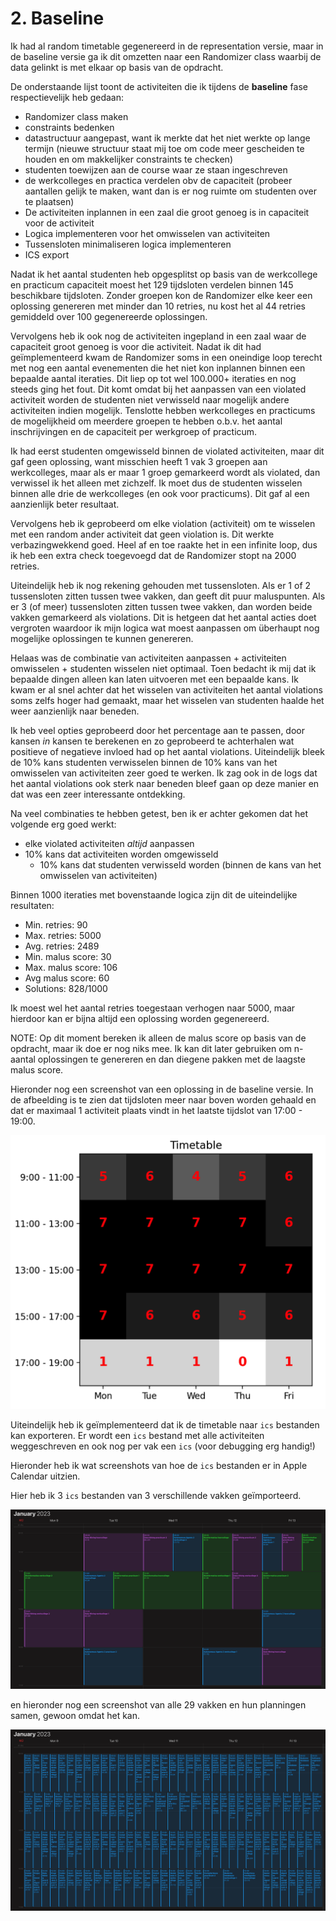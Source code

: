 # 2. Baseline
Ik had al random timetable gegenereerd in de representation versie, maar in de
baseline versie ga ik dit omzetten naar een Randomizer class waarbij de data
gelinkt is met elkaar op basis van de opdracht.

De onderstaande lijst toont de activiteiten die ik tijdens de **baseline** fase
respectievelijk heb gedaan:
- Randomizer class maken
- constraints bedenken
- datastructuur aangepast, want ik merkte dat het niet werkte op lange termijn
  (nieuwe structuur staat mij toe om code meer gescheiden te houden en om
  makkelijker constraints te checken)
- studenten toewijzen aan de course waar ze staan ingeschreven
- de werkcolleges en practica verdelen obv de capaciteit (probeer aantallen
  gelijk te maken, want dan is er nog ruimte om studenten over te plaatsen)
- De activiteiten inplannen in een zaal die groot genoeg is in capaciteit voor
  de activiteit
- Logica implementeren voor het omwisselen van activiteiten
- Tussensloten minimaliseren logica implementeren
- ICS export

Nadat ik het aantal studenten heb opgesplitst op basis van de werkcollege en
practicum capaciteit moest het 129 tijdsloten verdelen binnen 145 beschikbare
tijdsloten. Zonder groepen kon de Randomizer elke keer een oplossing genereren
met minder dan 10 retries, nu kost het al 44 retries gemiddeld over 100
gegenereerde oplossingen.

Vervolgens heb ik ook nog de activiteiten ingepland in een zaal waar de
capaciteit groot genoeg is voor die activiteit. Nadat ik dit had geïmplementeerd
kwam de Randomizer soms in een oneindige loop terecht met nog een aantal
evenementen die het niet kon inplannen binnen een bepaalde aantal iteraties. Dit
liep op tot wel 100.000+ iteraties en nog steeds ging het fout. Dit komt omdat
bij het aanpassen van een violated activiteit worden de studenten niet
verwisseld naar mogelijk andere activiteiten indien mogelijk. Tenslotte hebben
werkcolleges en practicums de mogelijkheid om meerdere groepen te hebben o.b.v.
het aantal inschrijvingen en de capaciteit per werkgroep of practicum.

Ik had eerst studenten omgewisseld binnen de violated activiteiten, maar dit gaf
geen oplossing, want misschien heeft 1 vak 3 groepen aan werkcolleges, maar als
er maar 1 groep gemarkeerd wordt als violated, dan verwissel ik het alleen met
zichzelf. Ik moet dus de studenten wisselen binnen alle drie de werkcolleges (en
ook voor practicums). Dit gaf al een aanzienlijk beter resultaat.

Vervolgens heb ik geprobeerd om elke violation (activiteit) om te wisselen met
een random ander activiteit dat geen violation is. Dit werkte verbazingwekkend
goed. Heel af en toe raakte het in een infinite loop, dus ik heb een extra check
toegevoegd dat de Randomizer stopt na 2000 retries.

Uiteindelijk heb ik nog rekening gehouden met tussensloten. Als er 1 of 2
tussensloten zitten tussen twee vakken, dan geeft dit puur maluspunten. Als er 3
(of meer) tussensloten zitten tussen twee vakken, dan worden beide vakken
gemarkeerd als violations.  Dit is hetgeen dat het aantal acties doet vergroten
waardoor ik mijn logica wat moest aanpassen om überhaupt nog mogelijke
oplossingen te kunnen genereren.

Helaas was de combinatie van activiteiten aanpassen + activiteiten omwisselen +
studenten wisselen niet optimaal. Toen bedacht ik mij dat ik bepaalde dingen
alleen kan laten uitvoeren met een bepaalde kans. Ik kwam er al snel achter dat
het wisselen van activiteiten het aantal violations soms zelfs hoger had
gemaakt, maar het wisselen van studenten haalde het weer aanzienlijk naar
beneden.

Ik heb veel opties geprobeerd door het percentage aan te passen, door kansen
*in* kansen te berekenen en zo geprobeerd te achterhalen wat positieve of
negatieve invloed had op het aantal violations. Uiteindelijk bleek de 10% kans
studenten verwisselen binnen de 10% kans van het omwisselen van activiteiten
zeer goed te werken. Ik zag ook in de logs dat het aantal violations ook sterk
naar beneden bleef gaan op deze manier en dat was een zeer interessante
ontdekking.

Na veel combinaties te hebben getest, ben ik er achter gekomen dat het volgende
erg goed werkt:
- elke violated activiteiten *altijd* aanpassen
- 10% kans dat activiteiten worden omgewisseld
    - 10% kans dat studenten verwisseld worden (binnen de kans van het omwisselen van activiteiten)

Binnen 1000 iteraties met bovenstaande logica zijn dit de uiteindelijke resultaten:
- Min. retries: 90
- Max. retries: 5000
- Avg. retries: 2489
- Min. malus score: 30
- Max. malus score: 106
- Avg malus score: 60
- Solutions: 828/1000

Ik moest wel het aantal retries toegestaan verhogen naar 5000, maar hierdoor kan
er bijna altijd een oplossing worden gegenereerd.

NOTE: Op dit moment bereken ik alleen de malus score op basis van de opdracht,
maar ik doe er nog niks mee. Ik kan dit later gebruiken om n-aantal oplossingen
te genereren en dan diegene pakken met de laagste malus score.

Hieronder nog een screenshot van een oplossing in de baseline versie. In de
afbeelding is te zien dat tijdsloten meer naar boven worden gehaald en dat er
maximaal 1 activiteit plaats vindt in het laatste tijdslot van 17:00 - 19:00.

![heatmap](./heatmap.png)

Uiteindelijk heb ik geïmplementeerd dat ik de timetable naar `ics` bestanden kan
exporteren. Er wordt een `ics` bestand met alle activiteiten weggeschreven en
ook nog per vak een `ics` (voor debugging erg handig!)

Hieronder heb ik wat screenshots van hoe de `ics` bestanden er in Apple Calendar
uitzien.

Hier heb ik 3 `ics` bestanden van 3 verschillende vakken geïmporteerd.

![ics partial](./ics-partial.png)

en hieronder nog een screenshot van alle 29 vakken en hun planningen samen,
gewoon omdat het kan.

![ics full](./ics-full.png)
